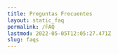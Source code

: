 ```yaml
---
title: Preguntas Frecuentes
layout: static_faq
permalink: /FAQ
lastmod: 2022-05-05T12:05:27.471Z
slug: faqs
---
```

